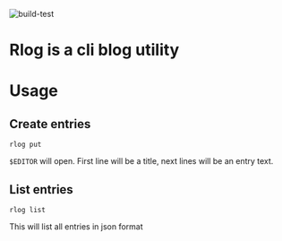 ![build-test](https://github.com/rkorkosz/rlog/workflows/Go/badge.svg)

# Rlog is a cli blog utility

# Usage

## Create entries

    rlog put

`$EDITOR` will open. First line will be a title, next lines will be an entry text.

## List entries

    rlog list

This will list all entries in json format
